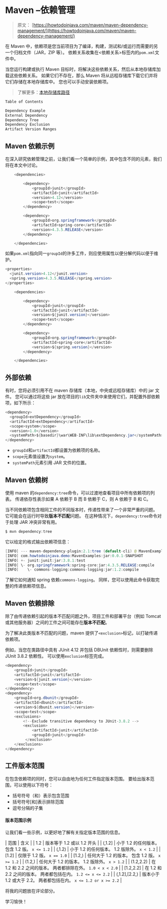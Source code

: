 # Maven –依赖管理

> 原文： [https://howtodoinjava.com/maven/maven-dependency-management/](https://howtodoinjava.com/maven/maven-dependency-management/)

在 Maven 中，依赖项是您当前项目为了编译，构建，测试和/或运行而需要的另一个归档文件（JAR，ZIP 等）。 依赖关系收集在<依赖关系>标签内的`pom.xml`文件中。

当您运行构建或执行 Maven 目标时，将解决这些依赖关系，然后从本地存储库加载这些依赖关系。 如果它们不存在，那么 Maven 将从远程存储库下载它们并将它们存储在本地存储库中。 您也可以手动安装依赖项。

> 了解更多：[本地存储库路径](//howtodoinjava.com/maven/how-to-change-maven-local-repository-path-in-windows/)

```java
Table of Contents

Dependency Example
External Dependency
Dependency Tree
Dependency Exclusion
Artifact Version Ranges
```

## Maven 依赖示例

在深入研究依赖管理之前，让我们看一个简单的示例，其中包含不同的元素，我们将在本文中讨论。

```java
	<dependencies>

		<dependency>
			<groupId>junit</groupId>
			<artifactId>junit</artifactId>
			<version>4.12</version>
			<scope>test</scope>
		</dependency>

		<dependency>
			<groupId>org.springframework</groupId>
			<artifactId>spring-core</artifactId>
			<version>4.3.5.RELEASE</version>
		</dependency>

	</dependencies>

```

如果`pom.xml`指向同一`groupId`的许多工件，则应使用属性以便分解代码以便于维护。

```java
<properties>
  <junit.version>4.12</junit.version>
  <spring.version>4.3.5.RELEASE</spring.version>
</properties>

	<dependencies>

		<dependency>
			<groupId>junit</groupId>
			<artifactId>junit</artifactId>
			<version>${junit.version}</version>
			<scope>test</scope>
		</dependency>

		<dependency>
			<groupId>org.springframework</groupId>
			<artifactId>spring-core</artifactId>
			<version>${spring.version}</version>
		</dependency>

	</dependencies>

```

## 外部依赖

有时，您将必须引用不在 maven 存储库（本地，中央或远程存储库）中的 jar 文件。 您可以通过将这些 jar 放在项目的`lib`文件夹中来使用它们，并配置外部依赖项，如下所示：

```java
<dependency>
  <groupId>extDependency</groupId>
  <artifactId>extDependency</artifactId>
  <scope>system</scope>
  <version>1.0</version>
  <systemPath>${basedir}\war\WEB-INF\lib\extDependency.jar</systemPath>
</dependency>

```

*   `groupId`和`artifactId`都设置为依赖项的名称。
*   `scope`元素值设置为`system`。
*   `systemPath`元素引用 JAR 文件的位置。

## Maven 依赖树

使用 maven 的`dependency:tree`命令，可以过渡地查看项目中所有依赖项的列表。 传递依存性表示如果 A 依赖于 B 而 B 依赖于 C，则 A 依赖于 B 和 C。

当不同依赖项包含相同工件的不同版本时，传递性带来了一个非常严重的问题。 它可能会在运行时导致**版本不匹配**问题。 在这种情况下，`dependency:tree`命令对于处理 JAR 冲突非常有用。

```java
$ mvn dependency:tree
```

它以给定的格式输出依赖项信息：

```java
[INFO] --- maven-dependency-plugin:2.1:tree (default-cli) @ MavenExamples ---
[INFO] com.howtodoinjava.demo:MavenExamples:jar:0.0.1-SNAPSHOT
[INFO] +- junit:junit:jar:3.8.1:test
[INFO] \- org.springframework:spring-core:jar:4.3.5.RELEASE:compile
[INFO]    \- commons-logging:commons-logging:jar:1.2:compile

```

了解它如何通知 spring 依赖`commons-logging`。 同样，您可以使用此命令获取完整的传递依赖项信息。

## Maven 依赖排除

除了由传递依赖引起的版本不匹配问题之外，项目工件和部署平台（例如 Tomcat 或其他服务器）之间的工件之间可能存在**版本不匹配**。

为了解决此类版本不匹配的问题，maven 提供了`<exclusion>`标记，以打破传递依赖项。

例如，当您在类路径中具有 JUnit 4.12 并包括 DBUnit 依赖性时，则需要删除 JUnit 3.8.2 依赖性。 可以使用`exclusion`标签完成。

```java
<dependency>
	<groupId>junit</groupId>
	<artifactId>junit</artifactId>
	<version>${junit.version}</version>
	<scope>test</scope>
</dependency>
<dependency>
	<groupId>org.dbunit</groupId>
	<artifactId>dbunit</artifactId>
	<version>${dbunit.version}</version>
	<scope>test</scope>
	<exclusions>
		<!--Exclude transitive dependency to JUnit-3.8.2 -->
		<exclusion>
		    <artifactId>junit</artifactId>
		    <groupId>junit</groupId>
		 </exclusion>
	</exclusions>
</dependency>

```

## 工件版本范围

在包含依赖项的同时，您可以自由地为任何工件指定版本范围。 要给出版本范围，可以使用以下符号：

*   括号符号（和）表示包含范围
*   括号符号[和]表示排除范围
*   逗号分隔的子集

#### 版本范围示例

让我们看一些示例，以更好地了解有关指定版本范围的信息。

| 范围 | 含义 |
| 1.2 | 版本等于 1.2 或以 1.2 开头 |
| (,1.2] | 小于 1.2 的任何版本。 包含 1.2 版。 `x <= 1.2` |
| (,1.2) | 小于 1.2 的任何版本。 1.2 版除外。 `x < 1.2` |
| [1.2] | 仅限于 1.2 版。 `x == 1.0` |
| [1.2,) | 任何大于 1.2 的版本。 包含 1.2 版。 `x >= 1.2` |
| (1.2,) | 任何大于 1.2 的版本。 1.2 版除外。 `x > 1.2` |
| (1.2,2.2) | 在 1.2 和 2.2 之间的版本。 两者都排除在外。 `1.0 < x < 2.0` |
| [1.2,2.2] | 在 1.2 和 2.2 之间的版本。 两者都包括在内。 `1.2 <= x <= 2.2` |
| (,1.2],[2.2,) | 版本小于 1.2 或大于 2.2。 两者都包括在内。 `x <= 1.2 or x >= 2.2` |

将我的问题放在评论部分。

学习愉快！